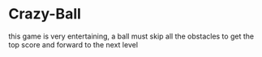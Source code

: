 # Crazy-Ball
this game is very entertaining, a ball must skip all the obstacles to get the top score and forward to the next level
